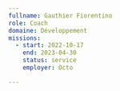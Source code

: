 ```yaml
---
fullname: Gauthier Fiorentino
role: Coach
domaine: Développement
missions:
  - start: 2022-10-17
    end: 2023-04-30
    status: service
    employer: Octo

---
```



